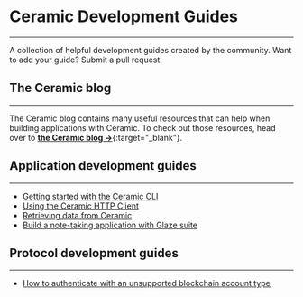 # **Ceramic Development Guides**

---

A collection of helpful development guides created by the community. Want to add your guide? Submit a pull request.

## **The Ceramic blog**

---

The Ceramic blog contains many useful resources that can help when building applications with Ceramic. To check out those resources, head over to [**the Ceramic blog →**](https://blog.ceramic.network){:target="\_blank"}.


## **Application development guides**

---

- [Getting started with the Ceramic CLI]()
- [Using the Ceramic HTTP Client]()
- [Retrieving data from Ceramic]()
- [Build a note-taking application with Glaze suite]()

## **Protocol development guides**

---

- [How to authenticate with an unsupported blockchain account type](../reference/javascript/blockchain.md)